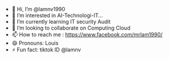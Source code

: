- 👋 Hi, I’m @lamnv1990
- 👀 I’m interested in AI-Technologi-IT...
- 🌱 I’m currently learning IT security Audit
- 💞️ I’m looking to collaborate on Computing Cloud
- 📫 How to reach me : https://www.facebook.com/mrlam1990/
- 😄 Pronouns: Louis
- ⚡ Fun fact: tiktok ID @lamnv

<!---
lamnv1990/lamnv1990 is a ✨ special ✨ repository because its `README.md` (this file) appears on your GitHub profile.
You can click the Preview link to take a look at your changes.
--->
